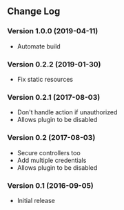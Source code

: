 ## Change Log
### Version 1.0.0 (2019-04-11)
- Automate build
### Version 0.2.2 (2019-01-30)
- Fix static resources
### Version 0.2.1 (2017-08-03)
- Don't handle action if unauthorized
- Allows plugin to be disabled
### Version 0.2 (2017-08-03)
- Secure controllers too
- Add multiple credentials
- Allows plugin to be disabled
### Version 0.1 (2016-09-05)
- Initial release